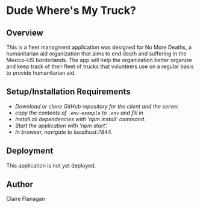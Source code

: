 # Dude Where's My Truck?

## Overview

This is a fleet managment application was designed for No More Deaths, a humanitarian aid organization that aims to end death and suffering in the Mexico–US borderlands.  The app will help the organization better organize and keep track of their fleet of trucks that volunteers use on a regular basis to provide humanitarian aid.

## Setup/Installation Requirements

* _Download or clone GitHub repository for the client and the server._
* _copy the contents of `.env-example` to `.env` and fill in_
* _Install all dependencies with 'npm install' command._
* _Start the application with 'npm start'._
* _In browser, navigate to localhost:7844._

## Deployment

This application is not yet deployed.

## Author

Claire Flanagan

